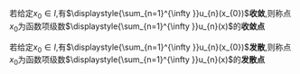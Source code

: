 
若给定$x_{0}\in I$,有$\displaystyle{\sum_{n=1}^{\infty }}u_{n}(x_{0})$**收敛**,则称点$x_{0}$为函数项级数$\displaystyle{\sum_{n=1}^{\infty }}u_{n}(x)$的**收敛点**

若给定$x_{0}\in I$,有$\displaystyle{\sum_{n=1}^{\infty }}u_{n}(x_{0})$**发散**,则称点$x_{0}$为函数项级数$\displaystyle{\sum_{n=1}^{\infty }}u_{n}(x)$的**发散点**

